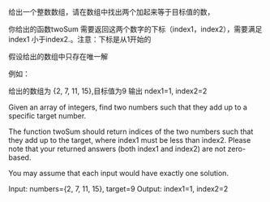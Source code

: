 给出一个整数数组，请在数组中找出两个加起来等于目标值的数，

你给出的函数twoSum 需要返回这两个数字的下标（index1，index2），需要满足 index1 小于index2.。注意：下标是从1开始的

假设给出的数组中只存在唯一解

例如：

给出的数组为 {2, 7, 11, 15},目标值为9
输出 ndex1=1, index2=2





Given an array of integers, find two numbers such that they add up to a specific target number.

The function twoSum should return indices of the two numbers such that they add up to the target, where index1 must be less than index2. Please note that your returned answers (both index1 and index2) are not zero-based.

You may assume that each input would have exactly one solution.

Input: numbers={2, 7, 11, 15}, target=9
Output: index1=1, index2=2